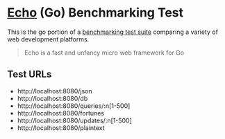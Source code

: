 # [Echo](https://github.com/labstack/echo) (Go) Benchmarking Test

This is the go portion of a [benchmarking test suite](https://www.techempower.com/benchmarks/) comparing a variety of web development platforms.

> Echo is a fast and unfancy micro web framework for Go

## Test URLs

- http://localhost:8080/json
- http://localhost:8080/db
- http://localhost:8080/queries/:n[1-500]
- http://localhost:8080/fortunes
- http://localhost:8080/updates/:n[1-500]
- http://localhost:8080/plaintext
